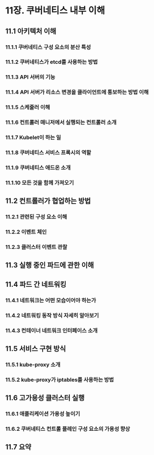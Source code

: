 # 11장. 쿠버네티스 내부 이해

## 11.1 아키텍처 이해

### 11.1.1 쿠버네티스 구성 요소의 분산 특성

### 11.1.2 쿠버네티스가 etcd를 사용하는 방법

### 11.1.3 API 서버의 기능

### 11.1.4 API 서버가 리소스 변경을 클라이언트에 통보하는 방법 이해

### 11.1.5 스케줄러 이해

### 11.1.6 컨트롤러 매니저에서 실행되는 컨트롤러 소개

### 11.1.7 Kubelet이 하는 일

### 11.1.8 쿠버네티스 서비스 프록시의 역할

### 11.1.9 쿠버네티스 애드온 소개

### 11.1.10 모든 것을 함께 가져오기

## 11.2 컨트롤러가 협업하는 방법

### 11.2.1 관련된 구성 요소 이해

### 11.2.2 이벤트 체인

### 11.2.3 클러스터 이벤트 관찰

## 11.3 실행 중인 파드에 관한 이해

## 11.4 파드 간 네트워킹

### 11.4.1 네트워크는 어떤 모습이어야 하는가

### 11.4.2 네트워킹 동작 방식 자세히 알아보기

### 11.4.3 컨테이너 네트워크 인터페이스 소개

## 11.5 서비스 구현 방식

### 11.5.1 kube-proxy 소개

### 11.5.2 kube-proxy가 iptables를 사용하는 방법

## 11.6 고가용성 클러스터 실행

### 11.6.1 애플리케이션 가용성 높이기

### 11.6.2 쿠버네티스 컨트롤 플레인 구성 요소의 가용성 향상

## 11.7 요약
